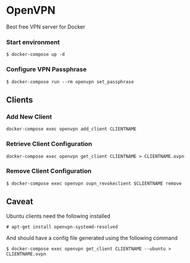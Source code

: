 # OpenVPN

Best free VPN server for Docker

### Start environment

```
$ docker-compose up -d
```

### Configure VPN Passphrase

```
$ docker-compose run --rm openvpn set_passphrase 
```

## Clients

### Add New Client

```
docker-compose exec openvpn add_client CLIENTNAME 
```

### Retrieve Client Configuration

```
docker-compose exec openvpn get_client CLIENTNAME > CLIENTNAME.ovpn
```

### Remove Client Configuration
```
$ docker-compose exec openvpn ovpn_revokeclient $CLIENTNAME remove
```

## Caveat

Ubuntu clients need the following installed

```
# apt-get install openvpn-systemd-resolved
```

And should have a config file generated using the following command

```
$ docker-compose exec openvpn get_client CLIENTNAME --ubuntu > CLIENTNAME.ovpn
```
